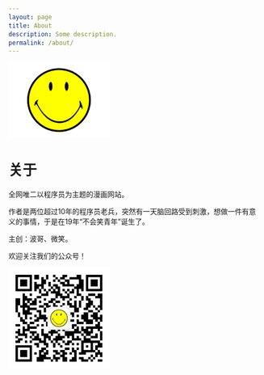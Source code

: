 ```yaml
---
layout: page
title: About
description: Some description.
permalink: /about/
---
```


<img class="img-rounded" src="/assets/img/nosmile.png" alt="Thiago Rossener" width="200">

# 关于

全网唯二以程序员为主题的漫画网站。

作者是两位超过10年的程序员老兵，突然有一天脑回路受到刺激，想做一件有意义的事情，于是在19年“不会笑青年”诞生了。

主创：波哥、微笑。


欢迎关注我们的公众号！

<img src="/assets/img/wechat.jpg" alt="Thiago Rossener" width="200">


